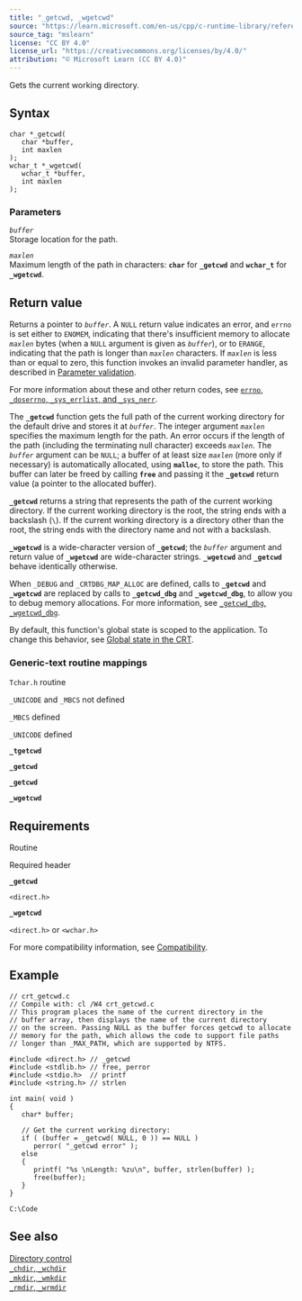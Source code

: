 ```yaml
---
title: "_getcwd, _wgetcwd"
source: "https://learn.microsoft.com/en-us/cpp/c-runtime-library/reference/getcwd-wgetcwd?view=msvc-170"
source_tag: "mslearn"
license: "CC BY 4.0"
license_url: "https://creativecommons.org/licenses/by/4.0/"
attribution: "© Microsoft Learn (CC BY 4.0)"
---
```

Gets the current working directory.

## Syntax

```
char *_getcwd(
   char *buffer,
   int maxlen
);
wchar_t *_wgetcwd(
   wchar_t *buffer,
   int maxlen
);
```

### Parameters

_`buffer`_  
Storage location for the path.

_`maxlen`_  
Maximum length of the path in characters: **`char`** for **`_getcwd`** and **`wchar_t`** for **`_wgetcwd`**.

## Return value

Returns a pointer to _`buffer`_. A `NULL` return value indicates an error, and `errno` is set either to `ENOMEM`, indicating that there's insufficient memory to allocate _`maxlen`_ bytes (when a `NULL` argument is given as _`buffer`_), or to `ERANGE`, indicating that the path is longer than _`maxlen`_ characters. If _`maxlen`_ is less than or equal to zero, this function invokes an invalid parameter handler, as described in [Parameter validation](https://learn.microsoft.com/en-us/cpp/c-runtime-library/parameter-validation?view=msvc-170).

For more information about these and other return codes, see [`errno`, `_doserrno`, `_sys_errlist`, and `_sys_nerr`](https://learn.microsoft.com/en-us/cpp/c-runtime-library/errno-doserrno-sys-errlist-and-sys-nerr?view=msvc-170).

The **`_getcwd`** function gets the full path of the current working directory for the default drive and stores it at _`buffer`_. The integer argument _`maxlen`_ specifies the maximum length for the path. An error occurs if the length of the path (including the terminating null character) exceeds _`maxlen`_. The _`buffer`_ argument can be `NULL`; a buffer of at least size _`maxlen`_ (more only if necessary) is automatically allocated, using **`malloc`**, to store the path. This buffer can later be freed by calling **`free`** and passing it the **`_getcwd`** return value (a pointer to the allocated buffer).

**`_getcwd`** returns a string that represents the path of the current working directory. If the current working directory is the root, the string ends with a backslash (`\`). If the current working directory is a directory other than the root, the string ends with the directory name and not with a backslash.

**`_wgetcwd`** is a wide-character version of **`_getcwd`**; the _`buffer`_ argument and return value of **`_wgetcwd`** are wide-character strings. **`_wgetcwd`** and **`_getcwd`** behave identically otherwise.

When `_DEBUG` and `_CRTDBG_MAP_ALLOC` are defined, calls to **`_getcwd`** and **`_wgetcwd`** are replaced by calls to **`_getcwd_dbg`** and **`_wgetcwd_dbg`**, to allow you to debug memory allocations. For more information, see [`_getcwd_dbg`, `_wgetcwd_dbg`](https://learn.microsoft.com/en-us/cpp/c-runtime-library/reference/getcwd-dbg-wgetcwd-dbg?view=msvc-170).

By default, this function's global state is scoped to the application. To change this behavior, see [Global state in the CRT](https://learn.microsoft.com/en-us/cpp/c-runtime-library/global-state?view=msvc-170).

### Generic-text routine mappings

`Tchar.h` routine

`_UNICODE` and `_MBCS` not defined

`_MBCS` defined

`_UNICODE` defined

**`_tgetcwd`**

**`_getcwd`**

**`_getcwd`**

**`_wgetcwd`**

## Requirements

Routine

Required header

**`_getcwd`**

`<direct.h>`

**`_wgetcwd`**

`<direct.h>` or `<wchar.h>`

For more compatibility information, see [Compatibility](https://learn.microsoft.com/en-us/cpp/c-runtime-library/compatibility?view=msvc-170).

## Example

```
// crt_getcwd.c
// Compile with: cl /W4 crt_getcwd.c
// This program places the name of the current directory in the
// buffer array, then displays the name of the current directory
// on the screen. Passing NULL as the buffer forces getcwd to allocate
// memory for the path, which allows the code to support file paths
// longer than _MAX_PATH, which are supported by NTFS.

#include <direct.h> // _getcwd
#include <stdlib.h> // free, perror
#include <stdio.h>  // printf
#include <string.h> // strlen

int main( void )
{
   char* buffer;

   // Get the current working directory:
   if ( (buffer = _getcwd( NULL, 0 )) == NULL )
      perror( "_getcwd error" );
   else
   {
      printf( "%s \nLength: %zu\n", buffer, strlen(buffer) );
      free(buffer);
   }
}
```

```
C:\Code
```

## See also

[Directory control](https://learn.microsoft.com/en-us/cpp/c-runtime-library/directory-control?view=msvc-170)  
[`_chdir`, `_wchdir`](https://learn.microsoft.com/en-us/cpp/c-runtime-library/reference/chdir-wchdir?view=msvc-170)  
[`_mkdir`, `_wmkdir`](https://learn.microsoft.com/en-us/cpp/c-runtime-library/reference/mkdir-wmkdir?view=msvc-170)  
[`_rmdir`, `_wrmdir`](https://learn.microsoft.com/en-us/cpp/c-runtime-library/reference/rmdir-wrmdir?view=msvc-170)